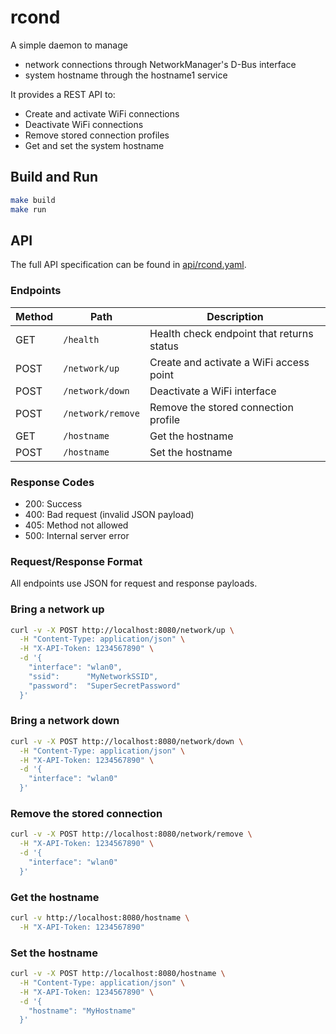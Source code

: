 # rcond

A simple daemon to manage 
- network connections through NetworkManager's D-Bus interface
- system hostname through the hostname1 service

It provides a REST API to:
- Create and activate WiFi connections
- Deactivate WiFi connections 
- Remove stored connection profiles
- Get and set the system hostname

## Build and Run

```bash
make build
make run
```

## API

The full API specification can be found in [api/rcond.yaml](api/rcond.yaml).

### Endpoints

| Method | Path | Description |
|--------|------|-------------|
| GET | `/health` | Health check endpoint that returns status |
| POST | `/network/up` | Create and activate a WiFi access point |
| POST | `/network/down` | Deactivate a WiFi interface |
| POST | `/network/remove` | Remove the stored connection profile |
| GET | `/hostname` | Get the hostname |
| POST | `/hostname` | Set the hostname |

### Response Codes

- 200: Success
- 400: Bad request (invalid JSON payload)
- 405: Method not allowed
- 500: Internal server error

### Request/Response Format
All endpoints use JSON for request and response payloads.

### Bring a network up

```bash
curl -v -X POST http://localhost:8080/network/up \
  -H "Content-Type: application/json" \
  -H "X-API-Token: 1234567890" \
  -d '{
    "interface": "wlan0",
    "ssid":      "MyNetworkSSID",
    "password":  "SuperSecretPassword"
  }'
```

### Bring a network down

```bash
curl -v -X POST http://localhost:8080/network/down \
  -H "Content-Type: application/json" \
  -H "X-API-Token: 1234567890" \
  -d '{
    "interface": "wlan0"
  }'
```

### Remove the stored connection

```bash
curl -v -X POST http://localhost:8080/network/remove \
  -H "X-API-Token: 1234567890" \
  -d '{
    "interface": "wlan0"
  }'
```

### Get the hostname

```bash
curl -v http://localhost:8080/hostname \
  -H "X-API-Token: 1234567890"
```

### Set the hostname

```bash
curl -v -X POST http://localhost:8080/hostname \
  -H "Content-Type: application/json" \
  -H "X-API-Token: 1234567890" \
  -d '{
    "hostname": "MyHostname"
  }'
```
